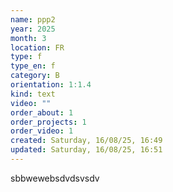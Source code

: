 ```yaml
---
name: ppp2
year: 2025
month: 3
location: FR
type: f
type_en: f
category: B
orientation: 1:1.4
kind: text
video: ""
order_about: 1
order_projects: 1
order_video: 1
created: Saturday, 16/08/25, 16:49
updated: Saturday, 16/08/25, 16:51
---
```

sbbwewebsdvdsvsdv
